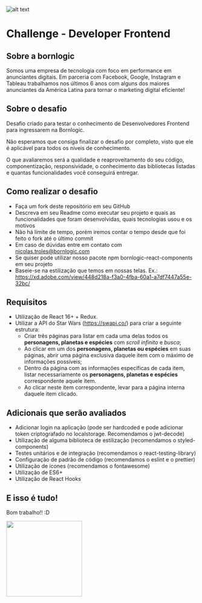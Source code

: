![alt text](http://branding.bornlogic.com.s3-website-sa-east-1.amazonaws.com/static/files-download/logo/logo-roxo.svg 'Bornlogic')

# Challenge - Developer Frontend

## Sobre a bornlogic

Somos uma empresa de tecnologia com foco em performance em anunciantes digitais. Em parceria com Facebook, Google, Instagram e Tableau trabalhamos nos últimos 6 anos com alguns dos maiores anunciantes da América Latina para tornar o marketing digital eficiente!

## Sobre o desafio

Desafio criado para testar o conhecimento de Desenvolvedores Frontend para ingressarem na Bornlogic.

Não esperamos que consiga finalizar o desafio por completo, visto que ele é aplicável para todos os níveis de conhecimento.

O que avaliaremos será a qualidade e reaproveitamento do seu código, componentização, responsividade, o conhecimento das bibliotecas listadas e quantas funcionalidades você conseguirá entregar.

## Como realizar o desafio

-   Faça um fork deste repositório em seu GitHub
-   Descreva em seu Readme como executar seu projeto e quais as funcionalidades que foram desenvolvidas, quais tecnologias usou e os motivos
-   Não há limite de tempo, porém iremos contar o tempo desde que foi feito o fork até o último commit
-   Em caso de dúvidas entre em contato com nicolas.troles@bornlogic.com
-   Se quiser pode utilizar nosso pacote npm bornlogic-react-components em seu projeto
-   Baseie-se na estilização que temos em nossas telas. Ex.: https://xd.adobe.com/view/448d218a-f3a0-4fba-60a1-a7df7447a55e-32bc/

## Requisitos

-   Utilização de React 16+ + Redux.
-   Utilizar a API do Star Wars (https://swapi.co/) para criar a seguinte estrutura:
    -   Criar três páginas para listar em cada uma delas todos os **personagens, planetas e espécies** com _scroll infinito_ e _busca_;
    -   Ao clicar em um dos **personagens, planetas ou espécies** em suas páginas, abrir uma página exclusiva daquele item com o máximo de informações possíveis;
    -   Dentro da página com as informações específicas de cada item, listar necessariamente os **personagens, planetas e espécies** correspondente aquele item.
    -   Ao clicar neste item correspondente, levar para a página interna daquele item clicado.

## Adicionais que serão avaliados

-   Adicionar login na aplicação (pode ser hardcoded e pode adicionar token criptografado no localstorage. Recomendamos o jwt-decode)
-   Utilização de alguma biblioteca de estilização (recomendamos o styled-components)
-   Testes unitários e de integração (recomendamos o react-testing-library)
-   Configuração de padrão de código (recomendamos o eslint e o prettier)
-   Utilização de ícones (recomendamos o fontawesome)
-   Utilização de ES6+
-   Utilização de React Hooks

## E isso é tudo!

Bom trabalho!! :D

<img src="https://user-images.githubusercontent.com/5693916/30273942-84252588-96fb-11e7-9420-5516b92cb1f7.gif" data-canonical-src="https://user-images.githubusercontent.com/5693916/30273942-84252588-96fb-11e7-9420-5516b92cb1f7.gif" width="200" height="200" />
